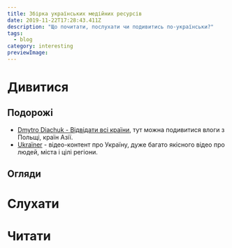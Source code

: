 ```yaml
---
title: Збірка українських медійних ресурсів
date: 2019-11-22T17:28:43.411Z
description: "Що почитати, послухати чи подивитись по-українськи?"
tags:
  - blog
category: interesting
previewImage:
---
```


# Дивитися

## Подорожі

- [Dmytro Diachuk - Відвідати всі країни](https://www.youtube.com/channel/UCnHJlaJfzvLXbizO51WUopw), тут можна подивитися влоги з Польщі, країн Азії.
- [Ukraїner](Ukraїner) - відео-контент про Україну, дуже багато якісного відео про людей, міста і цілі регіони.

## Огляди

# Слухати

# Читати
